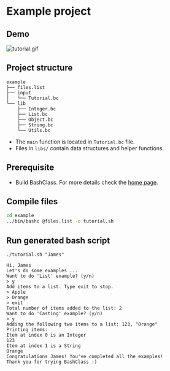 # Example project

## Demo
<img src="../tutorial.gif" alt="tutorial.gif">

## Project structure
```
example
├── files.list
├── input
│   └── Tutorial.bc
└── lib
    ├── Integer.bc
    ├── List.bc
    ├── Object.bc
    ├── String.bc
    └── Utils.bc
```
* The `main` function is located in `Tutorial.bc` file.
* Files in `libs/` contain data structures and helper functions.

## Prerequisite
* Build BashClass. For more details check the [home page](../).

## Compile files
```bash
cd example
../bin/bashc @files.list -o tutorial.sh
```

## Run generated bash script
```
./tutorial.sh "James"

Hi, James
Let's do some examples ...
Want to do 'List' example? (y/n)
> y
Add items to a list. Type exit to stop.
> Apple
> Orange
> exit
Total number of items added to the list: 2
Want to do 'Casting' example? (y/n)
> y
Adding the following two items to a list: 123, "Orange"
Printing items: 
Item at index 0 is an Integer
123
Item at index 1 is a String
Orange
Congratulations James! You've completed all the examples!
Thank you for trying BashClass :)
```
